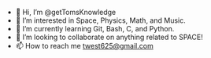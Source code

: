 - 👋 Hi, I’m @getTomsKnowledge
- 👀 I’m interested in Space, Physics, Math, and Music.
- 🌱 I’m currently learning Git, Bash, C, and Python.
- 💞️ I’m looking to collaborate on anything related to SPACE!
- 📫 How to reach me twest625@gmail.com

<!---
getTomsKnowledge/getTomsKnowledge is a ✨ special ✨ repository because its `README.md` (this file) appears on your GitHub profile.
You can click the Preview link to take a look at your changes.
--->
